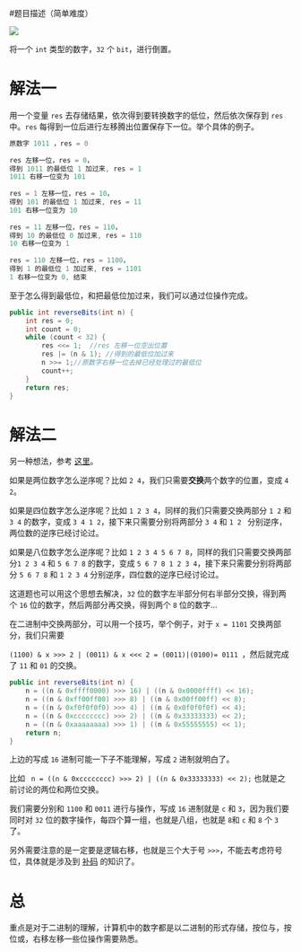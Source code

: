 #题目描述（简单难度）

![](https://windliang.oss-cn-beijing.aliyuncs.com/190.jpg)

将一个 `int` 类型的数字，`32` 个 `bit`，进行倒置。

# 解法一

用一个变量 `res` 去存储结果，依次得到要转换数字的低位，然后依次保存到 `res` 中。`res` 每得到一位后进行左移腾出位置保存下一位。举个具体的例子。

```java
原数字 1011 ，res = 0
    
res 左移一位，res = 0，
得到 1011 的最低位 1 加过来, res = 1
1011 右移一位变为 101
    
res = 1 左移一位，res = 10，
得到 101 的最低位 1 加过来, res = 11
101 右移一位变为 10 
    
res = 11 左移一位，res = 110，
得到 10 的最低位 0 加过来, res = 110
10 右移一位变为 1 
    
res = 110 左移一位，res = 1100，
得到 1 的最低位 1 加过来, res = 1101
1 右移一位变为 0, 结束 
```

至于怎么得到最低位，和把最低位加过来，我们可以通过位操作完成。

```java
public int reverseBits(int n) {
    int res = 0;
    int count = 0;
    while (count < 32) {
        res <<= 1;  //res 左移一位空出位置
        res |= (n & 1); //得到的最低位加过来
        n >>= 1;//原数字右移一位去掉已经处理过的最低位
        count++;
    }
    return res;
}
```

# 解法二

另一种想法，参考 [这里](https://leetcode.com/problems/reverse-bits/discuss/54741/O(1)-bit-operation-C%2B%2B-solution-(8ms))。

如果是两位数字怎么逆序呢？比如 `2 4`，我们只需要**交换**两个数字的位置，变成 `4 2`。

如果是四位数字怎么逆序呢？比如 `1 2 3 4`，同样的我们只需要交换两部分 `1 2` 和`3 4` 的数字，变成 `3 4 1 2`，接下来只需要分别将两部分 `3 4` 和 `1 2 ` 分别逆序，两位数的逆序已经讨论过。

如果是八位数字怎么逆序呢？比如 `1 2 3 4 5 6 7 8`，同样的我们只需要交换两部分`1 2 3 4`  和  `5 6 7 8` 的数字，变成 `5 6 7 8 1 2 3 4`，接下来只需要分别将两部分 `5 6 7 8` 和 `1 2 3 4` 分别逆序，四位数的逆序已经讨论过。

这道题也可以用这个思想去解决，`32` 位的数字左半部分何右半部分交换，得到两个 `16` 位的数字，然后两部分再交换，得到两个 `8` 位的数字...

在二进制中交换两部分，可以用一个技巧，举个例子，对于 `x = 1101` 交换两部分，我们只需要

`(1100) & x >>> 2 | (0011) & x <<< 2 = (0011)|(0100)= 0111 `，然后就完成了 `11` 和 `01` 的交换。

```java
public int reverseBits(int n) {
    n = ((n & 0xffff0000) >>> 16) | ((n & 0x0000ffff) << 16);
    n = ((n & 0xff00ff00) >>> 8) | ((n & 0x00ff00ff) << 8);
    n = ((n & 0xf0f0f0f0) >>> 4) | ((n & 0x0f0f0f0f) << 4);
    n = ((n & 0xcccccccc) >>> 2) | ((n & 0x33333333) << 2);
    n = ((n & 0xaaaaaaaa) >>> 1) | ((n & 0x55555555) << 1);
    return n;
}
```

上边的写成 `16` 进制可能一下子不能理解，写成 `2` 进制就明白了。

比如 ` n = ((n & 0xcccccccc) >>> 2) | ((n & 0x33333333) << 2);` 也就是之前讨论的两位和两位交换。

我们需要分别和 `1100` 和 `0011` 进行与操作，写成 `16` 进制就是 `c` 和 `3`，因为我们要同时对 `32` 位的数字操作，每四个算一组，也就是八组，也就是 `8`和 `c` 和 `8` 个 `3` 了。

另外需要注意的是一定要是逻辑右移，也就是三个大于号 `>>>`，不能去考虑符号位，具体就是涉及到 [补码](https://zhuanlan.zhihu.com/p/67227136) 的知识了。

# 总

重点是对于二进制的理解，计算机中的数字都是以二进制的形式存储，按位与，按位或，右移左移一些位操作需要熟悉。